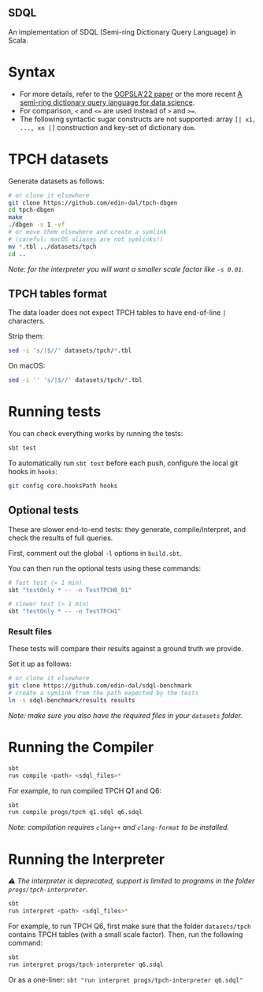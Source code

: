 SDQL
----

An implementation of SDQL (Semi-ring Dictionary Query Language) in Scala.

# Syntax

* For more details, refer to the [OOPSLA'22 paper](https://dl.acm.org/doi/pdf/10.1145/3527333) or the more recent [A semi-ring dictionary query language for data science](https://www.research.ed.ac.uk/en/publications/a-semi-ring-dictionary-query-language-for-data-science).
* For comparison, `<` and `<=` are used instead of `>` and `>=`.
* The following syntactic sugar constructs are not supported: array `[| x1, ..., xn |]` construction and key-set of dictionary `dom`.

# TPCH datasets

Generate datasets as follows:

```sh
# or clone it elsewhere
git clone https://github.com/edin-dal/tpch-dbgen
cd tpch-dbgen  
make
./dbgen -s 1 -vf
# or move them elsewhere and create a symlink
# (careful: macOS aliases are not symlinks!)
mv *.tbl ../datasets/tpch
cd ..
```

_Note: for the interpreter you will want a smaller scale factor like `-s 0.01`._

## TPCH tables format

The data loader does not expect TPCH tables to have end-of-line `|` characters.

Strip them:

```sh
sed -i 's/|$//' datasets/tpch/*.tbl
```

On macOS:

```sh
sed -i '' 's/|$//' datasets/tpch/*.tbl
```

# Running tests

You can check everything works by running the tests:

```sh
sbt test
```

To automatically run `sbt test` before each push, configure the local git hooks in `hooks`:

```sh
git config core.hooksPath hooks
```

## Optional tests

These are slower end-to-end tests: they generate, compile/interpret, and check the results of full queries.

First, comment out the global `-l` options in `build.sbt`.

You can then run the optional tests using these commands:

```sh
# fast test (< 1 min)
sbt "testOnly * -- -n TestTPCH0_01"
```

```sh
# slower test (> 1 min)
sbt "testOnly * -- -n TestTPCH1"
```

### Result files

These tests will compare their results against a ground truth we provide.

Set it up as follows:

```sh
# or clone it elsewhere
git clone https://github.com/edin-dal/sdql-benchmark
# create a symlink from the path expected by the tests
ln -s sdql-benchmark/results results  
```

_Note: make sure you also have the required files in your `datasets` folder._

# Running the Compiler

```sh
sbt
run compile <path> <sdql_files>*
```

For example, to run compiled TPCH Q1 and Q6:

```sh
sbt
run compile progs/tpch q1.sdql q6.sdql
```

_Note: compilation requires `clang++` and `clang-format` to be installed._

# Running the Interpreter

_⚠️ The interpreter is deprecated, support is limited to programs in the folder `progs/tpch-interpreter`_.

```sh
sbt
run interpret <path> <sdql_files>*
```

For example, to run TPCH Q6, first make sure that the folder `datasets/tpch` contains TPCH tables (with a small scale
factor). Then, run the following command:

```sh
sbt
run interpret progs/tpch-interpreter q6.sdql
```

Or as a one-liner: `sbt "run interpret progs/tpch-interpreter q6.sdql"`
